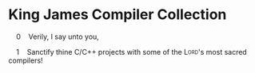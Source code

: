 # King James Compiler Collection


&nbsp;&nbsp;&nbsp;&nbsp;0&nbsp;&nbsp;&nbsp;&nbsp;Verily, I say unto you,

&nbsp;&nbsp;&nbsp;&nbsp;1&nbsp;&nbsp;&nbsp;&nbsp;Sanctify thine C/C++ projects with some of the L<sub><sup>ORD</sup></sub>'s most sacred compilers!